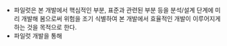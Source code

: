 + 파일럿은 본 개발에서 핵심적인 부분, 표준과 관련된 부분 등을 분석/설계 단계에 미리 개발해 봄으로써 위험을 조기 식별하여 본 개발에서 효율적인 개발이 이루어지게 하는 것을 목적으로 한다.
+ 파일럿 개발을 통해 